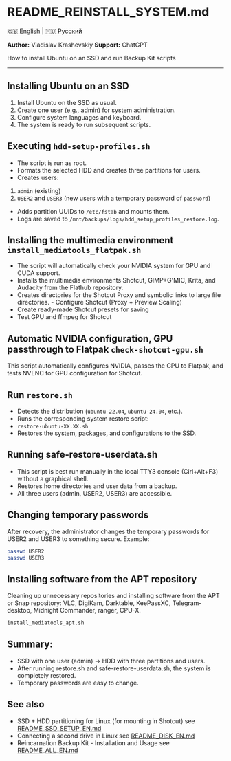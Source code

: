 # README_REINSTALL_SYSTEM.md

[🇬🇧 English](README_REINSTALL_SYSTEM_EN.md) | [🇷🇺 Русский](README_REINSTALL_SYSTEM_RU.md)

**Author:** Vladislav Krashevskiy
**Support:** ChatGPT

How to install Ubuntu on an SSD and run Backup Kit scripts

---

## Installing Ubuntu on an SSD

1. Install Ubuntu on the SSD as usual.
2. Create one user (e.g., admin) for system administration.
3. Configure system languages ​​and keyboard.
3. The system is ready to run subsequent scripts.

## Executing `hdd-setup-profiles.sh`

- The script is run as root.
- Formats the selected HDD and creates three partitions for users.
- Creates users:
1. `admin` (existing)
2. `USER2` and `USER3` (new users with a temporary password of `password`)
- Adds partition UUIDs to `/etc/fstab` and mounts them.
- Logs are saved to `/mnt/backups/logs/hdd_setup_profiles_restore.log`.

## Installing the multimedia environment `install_mediatools_flatpak.sh`

- The script will automatically check your NVIDIA system for GPU and CUDA support.
- Installs the multimedia environments Shotcut, GIMP+G'MIC, Krita, and Audacity from the Flathub repository.
- Creates directories for the Shotcut Proxy and symbolic links to large file directories. - Configure Shotcut (Proxy + Preview Scaling)
- Create ready-made Shotcut presets for saving
- Test GPU and ffmpeg for Shotcut

## Automatic NVIDIA configuration, GPU passthrough to Flatpak `check-shotcut-gpu.sh`

This script automatically configures NVIDIA, passes the GPU to Flatpak, and tests NVENC for GPU configuration for Shotcut.

## Run `restore.sh`

- Detects the distribution (`ubuntu-22.04`, `ubuntu-24.04`, etc.).
- Runs the corresponding system restore script:
- `restore-ubuntu-XX.XX.sh`
- Restores the system, packages, and configurations to the SSD.

## Running safe-restore-userdata.sh

- This script is best run manually in the local TTY3 console (Cirl+Alt+F3) without a graphical shell.
- Restores home directories and user data from a backup.
- All three users (admin, USER2, USER3) are accessible.

## Changing temporary passwords

After recovery, the administrator changes the temporary passwords for USER2 and USER3 to something secure.
Example:
```bash
passwd USER2
passwd USER3
```

## Installing software from the APT repository

Cleaning up unnecessary repositories and installing software from the APT or Snap repository: VLC, DigiKam, Darktable, KeePassXC, Telegram-desktop, Midnight Commander, ranger, CPU-X.
```bash
install_mediatools_apt.sh
```

## Summary:

- SSD with one user (admin) → HDD with three partitions and users.
- After running restore.sh and safe-restore-userdata.sh, the system is completely restored.
- Temporary passwords are easy to change.

## See also

- SSD + HDD partitioning for Linux (for mounting in Shotcut) see [README_SSD_SETUP_EN.md](README_SSD_SETUP_EN.md)
- Connecting a second drive in Linux see [README_DISK_EN.md](README_DISK_EN.md)
- Reincarnation Backup Kit - Installation and Usage see [README_ALL_EN.md](README_ALL_EN.md)
